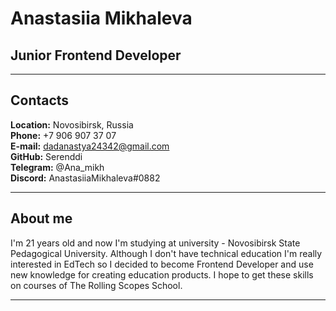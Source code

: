 # **Anastasiia Mikhaleva**

## Junior Frontend Developer  
---
## **Contacts**
**Location:** Novosibirsk, Russia  
**Phone:** +7 906 907 37 07  
**E-mail:** dadanastya24342@gmail.com  
**GitHub:** Serenddi  
**Telegram:** @Ana_mikh  
**Discord:** AnastasiiaMikhaleva#0882  

---
## **About me**  
I'm 21 years old and now I'm studying at university - Novosibirsk State Pedagogical University. Although I don't have technical education I'm really interested in EdTech so I decided to become Frontend Developer and use new knowledge for creating education products. I hope to get these skills on courses of The Rolling Scopes School. 

---